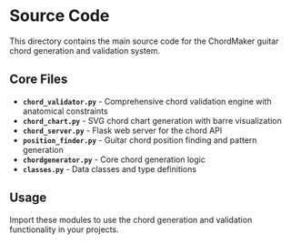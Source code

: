 # Source Code

This directory contains the main source code for the ChordMaker guitar chord generation and validation system.

## Core Files

- **`chord_validator.py`** - Comprehensive chord validation engine with anatomical constraints
- **`chord_chart.py`** - SVG chord chart generation with barre visualization
- **`chord_server.py`** - Flask web server for the chord API
- **`position_finder.py`** - Guitar chord position finding and pattern generation
- **`chordgenerator.py`** - Core chord generation logic
- **`classes.py`** - Data classes and type definitions

## Usage

Import these modules to use the chord generation and validation functionality in your projects. 
 